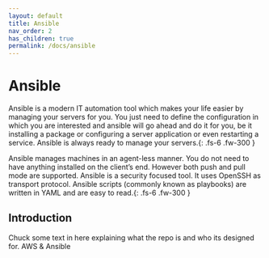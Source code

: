 ```yaml
---
layout: default
title: Ansible
nav_order: 2
has_children: true
permalink: /docs/ansible
---
```


# Ansible

Ansible is a modern IT automation tool which makes your life easier by managing your servers for you.
You just need to define the configuration in which you are interested and ansible will go ahead and
do it for you, be it installing a package or configuring a server application or even restarting a
service. Ansible is always ready to manage your servers.{: .fs-6 .fw-300 }

Ansible manages machines in an agent-less manner. You do not need to have anything installed on the client’s end.
However both push and pull mode are supported. Ansible is a security focused tool. It uses OpenSSH as transport
protocol. Ansible scripts (commonly known as playbooks) are written in YAML and are easy to read.{: .fs-6 .fw-300 }

## Introduction
Chuck some text in here explaining what the repo is and who its designed for.
AWS & Ansible
